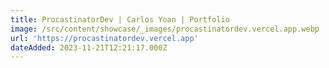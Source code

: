 ```yaml
---
title: ProcastinatorDev | Carlos Yoan | Portfolio
image: /src/content/showcase/_images/procastinatordev.vercel.app.webp
url: 'https://procastinatordev.vercel.app'
dateAdded: 2023-11-21T12:21:17.000Z
---
```


